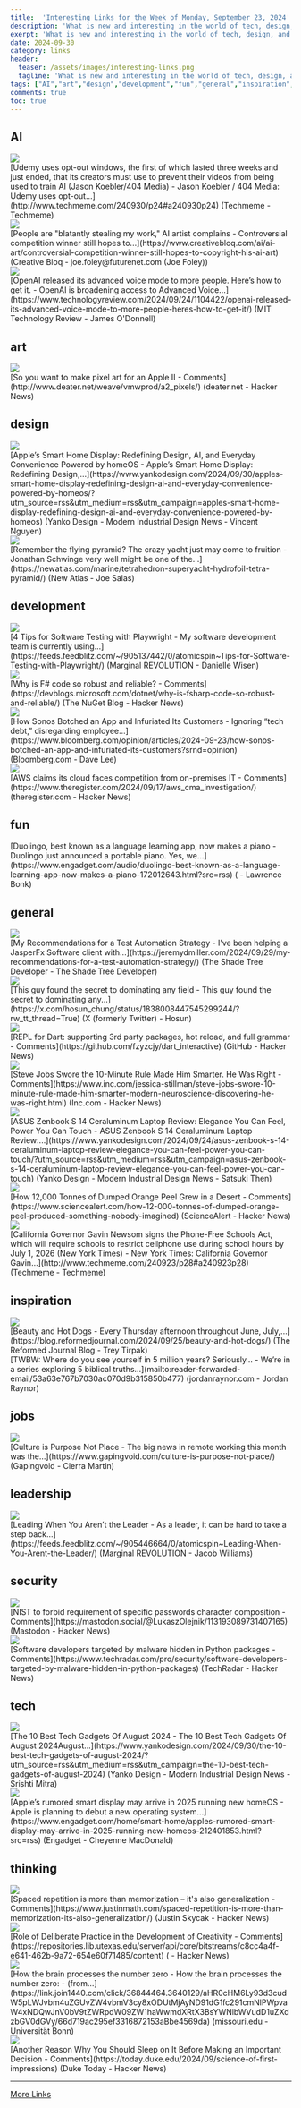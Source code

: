 ```yaml
---
title:  'Interesting Links for the Week of Monday, September 23, 2024'
description: 'What is new and interesting in the world of tech, design, and leadership?'
exerpt: 'What is new and interesting in the world of tech, design, and leadership?'
date: 2024-09-30
category: links
header:
  teaser: /assets/images/interesting-links.png
  tagline: 'What is new and interesting in the world of tech, design, and leadership?'
tags: ["AI","art","design","development","fun","general","inspiration","jobs","leadership","security","tech","thinking",]
comments: true
toc: true
---
```


## AI
<div class="link-content"><img src='http://www.techmeme.com/240930/i24.jpg' class="link-image"/>
<div class="link-text" markdown="1">
  [Udemy uses opt-out windows, the first of which lasted three weeks and just ended, that its creators must use to prevent their videos from being used to train AI (Jason Koebler/404 Media) -   Jason Koebler / 404 Media: Udemy uses opt-out...](http://www.techmeme.com/240930/p24#a240930p24) (Techmeme - Techmeme)
</div>
</div>
<div class="link-content"><img src='https://cdn.mos.cms.futurecdn.net/z68jgeV7JFKXGiu8B5jAuZ.jpg' class="link-image"/>
<div class="link-text" markdown="1">
  [People are "blatantly stealing my work," AI artist complains - Controversial competition winner still hopes to...](https://www.creativebloq.com/ai/ai-art/controversial-competition-winner-still-hopes-to-copyright-his-ai-art) (Creative Bloq - joe.foley@futurenet.com (Joe Foley))
</div>
</div>
<div class="link-content"><img src='https://wp.technologyreview.com/wp-content/uploads/2020/01/20130408-ftweekendmag-mit-0030-final-w0-1.jpg?w=32?crop=0px,33px,1272px,716px&w=32px' class="link-image"/>
<div class="link-text" markdown="1">
  [OpenAI released its advanced voice mode to more people. Here’s how to get it. - OpenAI is broadening access to Advanced Voice...](https://www.technologyreview.com/2024/09/24/1104422/openai-released-its-advanced-voice-mode-to-more-people-heres-how-to-get-it/) (MIT Technology Review - James O'Donnell)
</div>
</div>

## art
<div class="link-content"><img src='https://news.ycombinator.com/favicon.ico' class="link-image"/>
<div class="link-text" markdown="1">
  [So you want to make pixel art for an Apple II - Comments](http://www.deater.net/weave/vmwprod/a2_pixels/) (deater.net - Hacker News)
</div>
</div>

## design
<div class="link-content"><img src='https://www.yankodesign.com/images/design_news/2024/09/apples-smart-home-display-redefining-design-ai-and-everyday-convenience-powered-by-homeos/apple-homeaccessory-concept.jpg' class="link-image"/>
<div class="link-text" markdown="1">
  [Apple’s Smart Home Display: Redefining Design, AI, and Everyday Convenience Powered by homeOS - Apple’s Smart Home Display: Redefining Design,...](https://www.yankodesign.com/2024/09/30/apples-smart-home-display-redefining-design-ai-and-everyday-convenience-powered-by-homeos/?utm_source=rss&utm_medium=rss&utm_campaign=apples-smart-home-display-redefining-design-ai-and-everyday-convenience-powered-by-homeos) (Yanko Design - Modern Industrial Design News - Vincent Nguyen)
</div>
</div>
<div class="link-content"><img src='https://newatlas.com/apple-touch-icon.png' class="link-image"/>
<div class="link-text" markdown="1">
  [Remember the flying pyramid? The crazy yacht just may come to fruition - Jonathan Schwinge very well might be one of the...](https://newatlas.com/marine/tetrahedron-superyacht-hydrofoil-tetra-pyramid/) (New Atlas - Joe Salas)
</div>
</div>

## development
<div class="link-content"><img src='https://spin.atomicobject.com/wp-content/uploads/playwright-logo.jpg' class="link-image"/>
<div class="link-text" markdown="1">
  [4 Tips for Software Testing with Playwright - My software development team is currently using...](https://feeds.feedblitz.com/~/905137442/0/atomicspin~Tips-for-Software-Testing-with-Playwright/) (Marginal REVOLUTION - Danielle Wisen)
</div>
</div>
<div class="link-content"><img src='https://news.ycombinator.com/favicon.ico' class="link-image"/>
<div class="link-text" markdown="1">
  [Why is F# code so robust and reliable? - Comments](https://devblogs.microsoft.com/dotnet/why-is-fsharp-code-so-robust-and-reliable/) (The NuGet Blog - Hacker News)
</div>
</div>
<div class="link-content"><img src='https://assets.bwbx.io/images/users/iqjWHBFdfxIU/i_pxaYduOU_Y/v1/1200x800.jpg' class="link-image"/>
<div class="link-text" markdown="1">
  [How Sonos Botched an App and Infuriated Its Customers - Ignoring “tech debt,” disregarding employee...](https://www.bloomberg.com/opinion/articles/2024-09-23/how-sonos-botched-an-app-and-infuriated-its-customers?srnd=opinion) (Bloomberg.com - Dave Lee)
</div>
</div>
<div class="link-content"><img src='https://news.ycombinator.com/favicon.ico' class="link-image"/>
<div class="link-text" markdown="1">
  [AWS claims its cloud faces competition from on-premises IT - Comments](https://www.theregister.com/2024/09/17/aws_cma_investigation/) (theregister.com - Hacker News)
</div>
</div>

## fun
<div class="link-content"><div class="link-text" markdown="1">
  [Duolingo, best known as a language learning app, now makes a piano - Duolingo just announced a portable piano. Yes, we...](https://www.engadget.com/audio/duolingo-best-known-as-a-language-learning-app-now-makes-a-piano-172012643.html?src=rss) ( - Lawrence Bonk)
</div>
</div>

## general
<div class="link-content"><img src='https://jeremydmiller.com/wp-content/uploads/2023/07/jasperfx-logo-final-orange-bg.jpg' class="link-image"/>
<div class="link-text" markdown="1">
  [My Recommendations for a Test Automation Strategy - I’ve been helping a JasperFx Software client with...](https://jeremydmiller.com/2024/09/29/my-recommendations-for-a-test-automation-strategy/) (The Shade Tree Developer - The Shade Tree Developer)
</div>
</div>
<div class="link-content"><img src='https://pbs.twimg.com/profile_images/1772371944358158336/DEd-Ty6U.jpg' class="link-image"/>
<div class="link-text" markdown="1">
  [This guy found the secret to dominating any field - This guy found the secret to dominating any...](https://x.com/hosun_chung/status/1838008447545299244/?rw_tt_thread=True) (X (formerly Twitter) - Hosun)
</div>
</div>
<div class="link-content"><img src='https://news.ycombinator.com/favicon.ico' class="link-image"/>
<div class="link-text" markdown="1">
  [REPL for Dart: supporting 3rd party packages, hot reload, and full grammar - Comments](https://github.com/fzyzcjy/dart_interactive) (GitHub - Hacker News)
</div>
</div>
<div class="link-content"><img src='https://news.ycombinator.com/favicon.ico' class="link-image"/>
<div class="link-text" markdown="1">
  [Steve Jobs Swore the 10-Minute Rule Made Him Smarter. He Was Right - Comments](https://www.inc.com/jessica-stillman/steve-jobs-swore-10-minute-rule-made-him-smarter-modern-neuroscience-discovering-he-was-right.html) (Inc.com - Hacker News)
</div>
</div>
<div class="link-content"><img src='https://www.yankodesign.com/images/design_news/2015/06/home/oppermann_fullwidth.jpg' class="link-image"/>
<div class="link-text" markdown="1">
  [ASUS Zenbook S 14 Ceraluminum Laptop Review: Elegance You Can Feel, Power You Can Touch - ASUS Zenbook S 14 Ceraluminum Laptop Review:...](https://www.yankodesign.com/2024/09/24/asus-zenbook-s-14-ceraluminum-laptop-review-elegance-you-can-feel-power-you-can-touch/?utm_source=rss&utm_medium=rss&utm_campaign=asus-zenbook-s-14-ceraluminum-laptop-review-elegance-you-can-feel-power-you-can-touch) (Yanko Design - Modern Industrial Design News - Satsuki Then)
</div>
</div>
<div class="link-content"><img src='https://news.ycombinator.com/favicon.ico' class="link-image"/>
<div class="link-text" markdown="1">
  [How 12,000 Tonnes of Dumped Orange Peel Grew in a Desert - Comments](https://www.sciencealert.com/how-12-000-tonnes-of-dumped-orange-peel-produced-something-nobody-imagined) (ScienceAlert - Hacker News)
</div>
</div>
<div class="link-content"><img src='http://www.techmeme.com/240923/i28.jpg' class="link-image"/>
<div class="link-text" markdown="1">
  [California Governor Gavin Newsom signs the Phone-Free Schools Act, which will require schools to restrict cellphone use during school hours by July 1, 2026 (New York Times) -   New York Times: California Governor Gavin...](http://www.techmeme.com/240923/p28#a240923p28) (Techmeme - Techmeme)
</div>
</div>

## inspiration
<div class="link-content"><img src='https://s3.amazonaws.com/assets.reformedjournal.com/wp-content/uploads/sites/2/2024/09/24215346/hotdogs.jpg' class="link-image"/>
<div class="link-text" markdown="1">
  [Beauty and Hot Dogs - Every Thursday afternoon throughout June, July,...](https://blog.reformedjournal.com/2024/09/25/beauty-and-hot-dogs/) (The Reformed Journal Blog - Trey Tirpak)
</div>
</div>
<div class="link-content"><div class="link-text" markdown="1">
  [TWBW: Where do you see yourself in 5 million years? Seriously… - We’re in a series exploring 5 biblical truths...](mailto:reader-forwarded-email/53a63e767b7030ac070d9b315850b477) (jordanraynor.com - Jordan Raynor)
</div>
</div>

## jobs
<div class="link-content"><img src='https://www.gapingvoid.com/content/uploads/2024/09/culture-is-mindset-not-a-memo-social.jpg' class="link-image"/>
<div class="link-text" markdown="1">
  [Culture is Purpose Not Place - The big news in remote working this month was the...](https://www.gapingvoid.com/culture-is-purpose-not-place/) (Gapingvoid - Cierra Martin)
</div>
</div>

## leadership
<div class="link-content"><img src='https://spin.atomicobject.com/wp-content/uploads/JDP-AO2023-605-scaled.jpg' class="link-image"/>
<div class="link-text" markdown="1">
  [Leading When You Aren’t the Leader - As a leader, it can be hard to take a step back...](https://feeds.feedblitz.com/~/905446664/0/atomicspin~Leading-When-You-Arent-the-Leader/) (Marginal REVOLUTION - Jacob Williams)
</div>
</div>

## security
<div class="link-content"><img src='https://news.ycombinator.com/favicon.ico' class="link-image"/>
<div class="link-text" markdown="1">
  [NIST to forbid requirement of specific passwords character composition - Comments](https://mastodon.social/@LukaszOlejnik/113193089731407165) (Mastodon - Hacker News)
</div>
</div>
<div class="link-content"><img src='https://news.ycombinator.com/favicon.ico' class="link-image"/>
<div class="link-text" markdown="1">
  [Software developers targeted by malware hidden in Python packages - Comments](https://www.techradar.com/pro/security/software-developers-targeted-by-malware-hidden-in-python-packages) (TechRadar - Hacker News)
</div>
</div>

## tech
<div class="link-content"><img src='https://www.yankodesign.com/images/design_news/2024/09/best-tech-designs-of-august/10_best_tech_gadgets_august_yanko_design_hero.jpg' class="link-image"/>
<div class="link-text" markdown="1">
  [The 10 Best Tech Gadgets Of August 2024 - The 10 Best Tech Gadgets Of August 2024August...](https://www.yankodesign.com/2024/09/30/the-10-best-tech-gadgets-of-august-2024/?utm_source=rss&utm_medium=rss&utm_campaign=the-10-best-tech-gadgets-of-august-2024) (Yanko Design - Modern Industrial Design News - Srishti Mitra)
</div>
</div>
<div class="link-content"><img src='https://s.yimg.com/ny/api/res/1.2/d_.8yrAF8AIdoslPE4fl_Q--/YXBwaWQ9aGlnaGxhbmRlcjt3PTEyMDA7aD03Njc7Y2Y9d2VicA--/https://s.yimg.com/os/creatr-uploaded-images/2024-09/087781f0-7ea8-11ef-9ff6-6f99f31bf0ce' class="link-image"/>
<div class="link-text" markdown="1">
  [Apple’s rumored smart display may arrive in 2025 running new homeOS - Apple is planning to debut a new operating system...](https://www.engadget.com/home/smart-home/apples-rumored-smart-display-may-arrive-in-2025-running-new-homeos-212401853.html?src=rss) (Engadget - Cheyenne MacDonald)
</div>
</div>

## thinking
<div class="link-content"><img src='https://news.ycombinator.com/favicon.ico' class="link-image"/>
<div class="link-text" markdown="1">
  [Spaced repetition is more than memorization – it's also generalization - Comments](https://www.justinmath.com/spaced-repetition-is-more-than-memorization-its-also-generalization/) (Justin Skycak - Hacker News)
</div>
</div>
<div class="link-content"><img src='https://news.ycombinator.com/favicon.ico' class="link-image"/>
<div class="link-text" markdown="1">
  [Role of Deliberate Practice in the Development of Creativity - Comments](https://repositories.lib.utexas.edu/server/api/core/bitstreams/c8cc4a4f-e641-462b-9a72-654e60f71485/content) ( - Hacker News)
</div>
</div>
<div class="link-content"><img src='https://www.uni-bonn.de/logo.png' class="link-image"/>
<div class="link-text" markdown="1">
  [How the brain processes the number zero - How the brain processes the number zero: - (from...](https://link.join1440.com/click/36844464.3640129/aHR0cHM6Ly93d3cudW5pLWJvbm4uZGUvZW4vbmV3cy8xODUtMjAyND91dG1fc291cmNlPWpvaW4xNDQwJnV0bV9tZWRpdW09ZW1haWwmdXRtX3BsYWNlbWVudD1uZXdzbGV0dGVy/66d719ac295ef3316872153aBbe4569da) (missouri.edu - Universität Bonn)
</div>
</div>
<div class="link-content"><img src='https://news.ycombinator.com/favicon.ico' class="link-image"/>
<div class="link-text" markdown="1">
  [Another Reason Why You Should Sleep on It Before Making an Important Decision - Comments](https://today.duke.edu/2024/09/science-of-first-impressions) (Duke Today - Hacker News)
</div>
</div>


---
[More Links](/links)
